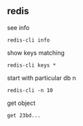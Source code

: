 ## redis ##

see info

    redis-cli info

show keys matching

    redis-cli keys *

start with particular db n

    redis-cli -n 10

get object

    get 23bd...

